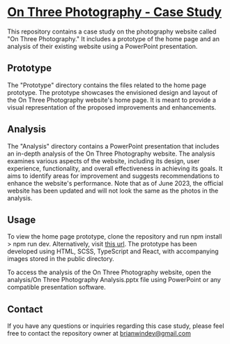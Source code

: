 # [On Three Photography - Case Study](https://onthreeprototype.netlify.app/)
This repository contains a case study on the photography website called "On Three Photography." It includes a prototype of the home page and an analysis of their existing website using a PowerPoint presentation.

## Prototype
The "Prototype" directory contains the files related to the home page prototype. The prototype showcases the envisioned design and layout of the On Three Photography website's home page. It is meant to provide a visual representation of the proposed improvements and enhancements.

## Analysis
The "Analysis" directory contains a PowerPoint presentation that includes an in-depth analysis of the On Three Photography website. The analysis examines various aspects of the website, including its design, user experience, functionality, and overall effectiveness in achieving its goals. It aims to identify areas for improvement and suggests recommendations to enhance the website's performance. Note that as of June 2023, the official website has been updated and will not look the same as the photos in the analysis.

## Usage
To view the home page prototype, clone the repository and run npm install > npm run dev. Alternatively, visit [this url](https://onthreeprototype.netlify.app/). The prototype has been developed using HTML, SCSS, TypeScript and React, with accompanying images stored in the public directory.

To access the analysis of the On Three Photography website, open the analysis/On Three Photography Analysis.pptx file using PowerPoint or any compatible presentation software.

## Contact
If you have any questions or inquiries regarding this case study, please feel free to contact the repository owner at brianwindev@gmail.com
